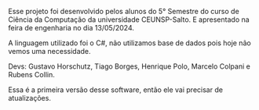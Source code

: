 Esse projeto foi desenvolvido pelos alunos do 5° Semestre do curso de Ciência da
Computação da universidade CEUNSP-Salto. E apresentado na feira de engenharia 
no dia 13/05/2024.

A linguagem utilizado foi o C#, não utilizamos base de dados pois hoje não vemos 
uma necessidade.

Devs: Gustavo Horschutz, Tiago Borges, Henrique Polo, Marcelo Colpani e Rubens Collin.

Essa é a primeira versão desse software, então ele vai precisar de atualizações.
